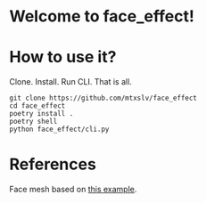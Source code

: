 # Welcome to face_effect!

# How to use it?

Clone. Install. Run CLI. That is all.
```shell
git clone https://github.com/mtxslv/face_effect
cd face_effect
poetry install .
poetry shell
python face_effect/cli.py
```




# References
Face mesh based on [this example](https://github.com/google/mediapipe/blob/master/docs/solutions/face_detection.md).
